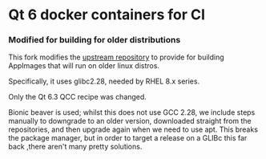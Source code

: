 # Qt 6 docker containers for CI
### Modified for building for older distributions

This fork modifies the [upstream repository]( https://github.com/state-of-the-art/qt6-docker ) to provide for building AppImages that will run on older linux distros.

Specifically, it uses glibc2.28, needed by RHEL 8.x series.

Only the Qt 6.3 QCC recipe was changed.

Bionic beaver is used; whilst this does not use GCC 2.28, we include steps manually to downgrade to an older version, downloaded straight from the repositories, and then upgrade again when we need to use apt. This breaks the package manager, but in order to target a release on a GLIBc this far back ,there aren't many pretty solutions.


